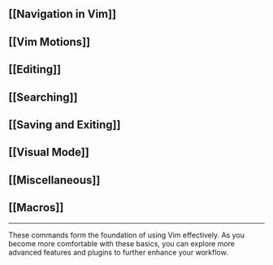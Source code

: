 
## [[Navigation in Vim]]

## [[Vim Motions]]

## [[Editing]]

## [[Searching]]

## [[Saving and Exiting]]

## [[Visual Mode]]

## [[Miscellaneous]]

## [[Macros]]

---

These commands form the foundation of using Vim effectively. As you become more comfortable with these basics, you can explore more advanced features and plugins to further enhance your workflow.